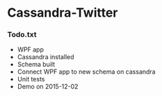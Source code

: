 # Cassandra-Twitter


### Todo.txt
 - WPF app
 - Cassandra installed
 - Schema built
 - Connect WPF app to new schema on cassandra
 - Unit tests
 - Demo on 2015-12-02
